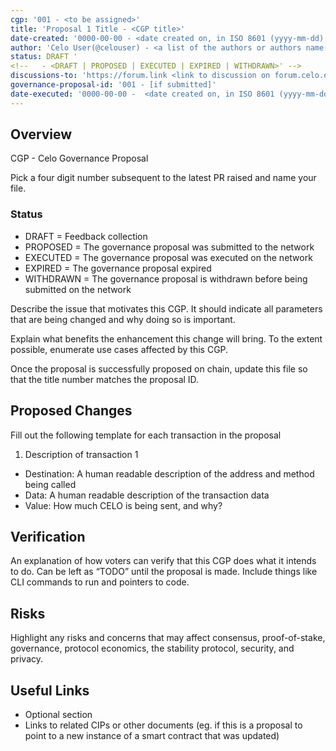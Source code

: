 ```yaml
---
cgp: '001 - <to be assigned>'
title: 'Proposal 1 Title - <CGP title>'
date-created: '0000-00-00 - <date created on, in ISO 8601 (yyyy-mm-dd) format>'
author: 'Celo User(@celouser) - <a list of the authors or authors name(s) and/or username(s), or name(s) and email(s), e.g. (use with the parentheses or triangular brackets): FirstName LastName (@GitHubUsername), FirstName LastName <foo@bar.com>, FirstName (@GitHubUsername) and GitHubUsername (@GitHubUsername)>'
status: DRAFT '
<!--   - <DRAFT | PROPOSED | EXECUTED | EXPIRED | WITHDRAWN>' -->
discussions-to: 'https://forum.link <link to discussion on forum.celo.org> // Only link not in MD format - https://forum.link NOT [link](https://forum.link)'
governance-proposal-id: '001 - [if submitted]'
date-executed: '0000-00-00 -  <date created on, in ISO 8601 (yyyy-mm-dd) format>'
---
```

<!-- Please view another completed proposal for reference on filling the above section. It is important the type is correct eg Number, String -->


## Overview

CGP - Celo Governance Proposal

Pick a four digit number subsequent to the latest PR raised and name your file.

### Status
- DRAFT = Feedback collection
- PROPOSED = The governance proposal was submitted to the network
- EXECUTED = The governance proposal was executed on the network
- EXPIRED = The governance proposal expired
- WITHDRAWN = The governance proposal is withdrawn before being submitted on the network

Describe the issue that motivates this CGP. It should indicate all parameters that are being changed and why doing so is important.

Explain what benefits the enhancement this change will bring. To the extent possible, enumerate use cases affected by this CGP.

Once the proposal is successfully proposed on chain, update this file so that the title number matches the proposal ID.

## Proposed Changes

Fill out the following template for each transaction in the proposal

1. Description of transaction 1
  - Destination: A human readable description of the address and method being called
  - Data: A human readable description of the transaction data
  - Value: How much CELO is being sent, and why?

## Verification

An explanation of how voters can verify that this CGP does what it intends to do. Can be left as “TODO” until the proposal is made. Include things like CLI commands to run and pointers to code.

## Risks

Highlight any risks and concerns that may affect consensus, proof-of-stake, governance, protocol economics, the stability protocol, security, and privacy.

## Useful Links

* Optional section
* Links to related CIPs or other documents (eg. if this is a proposal to point to a new instance of a smart contract that was updated)

